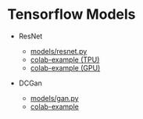 # Tensorflow Models

* ResNet
  * [models/resnet.py](models/resnet.py)
  * [colab-example (TPU)](https://colab.research.google.com/drive/1bb_JWRUoRb3MSEiyg0YqQIeL2HtMTkUJ?usp=sharing)
  * [colab-example (GPU)](https://colab.research.google.com/drive/1OP0fum9Yd3Cs11S8n6g5HzmNzoes4asi?usp=sharing)

* DCGan
  * [models/gan.py](models/gan.py)
  * [colab-example](https://colab.research.google.com/drive/1CKD4x-7Qw0EJ63gqecrtwQwUqQ8I5Zsd?usp=sharing)
